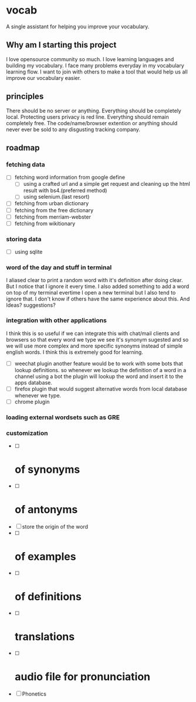 # vocab
A single assistant for helping you improve your vocabulary.

## Why am I starting this project
I love opensource community so much.
I love learning languages and building my vocabulary.
I face many problems everyday in my vocabulary learning flow.
I want to join with others to make a tool that would help us all improve our vocabulary easier.

## principles
There should be no server or anything. Everything should be completely local. Protecting users privacy is red line.
Everything should remain completely free. The code/name/browser extention or anything should never ever be sold to any disgusting tracking company.

## roadmap
### fetching data
- [ ] fetching word information from google define
     - [ ] using a crafted url and a simple get request and cleaning up the html result with bs4.(preferred method)
     - [ ] using selenium.(last resort)
- [ ] fetching from urban dictionary
- [ ] fetching from the free dictionary
- [ ] fetching from merriam-webster
- [ ] fetching from wikitionary
### storing data
- [ ] using sqlite
### word of the day and stuff in terminal
I aliased clear to print a random word with it's definition after doing clear. But I notice that I ignore it every time. I also added something to add a word on top of my terminal evertime I open a new terminal but I also tend to ignore that. I don't know if others have the same experience about this. And Ideas? suggestions?
### integration with other applications
I think this is so useful if we can integrate this with chat/mail clients and browsers so that every word we type we see it's synonym sugested and so we will use more complex and more specific synonyms instead of simple english words. I think this is extremely good for learning.
- [ ] weechat plugin
  another feature would be to work with some bots that lookup definitions. so whenever we lookup the definition of a word in a channel using a bot the plugin will lookup the word and insert it to the apps database.
- [ ] firefox plugin that would suggest alternative words from local database whenever we type.
- [ ] chrome plugin
### loading external wordsets such as GRE
### customization
- [ ] # of synonyms
- [ ] # of antonyms
- [ ] store the origin of the word
- [ ] # of examples
- [ ] # of definitions
- [ ] # translations
- [ ] # audio file for pronunciation
- [ ] Phonetics
